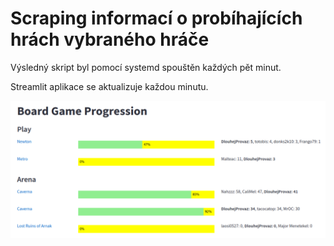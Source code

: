 # Scraping informací o probíhajících hrách vybraného hráče

Výsledný skript byl pomocí systemd spouštěn každých pět minut.

Streamlit aplikace se aktualizuje každou minutu.

![My Image Description](app_ss.png)
